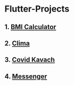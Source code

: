 # Flutter-Projects

## 1. [BMI Calculator](https://github.com/jitendrad182/Flutter-BMI-Calculator)
## 2. [Clima](https://github.com/jitendrad182/Flutter-Clima)
## 3. [Covid Kavach](https://github.com/jitendrad182/Flutter-Covid-Kavach)
## 4. [Messenger](https://github.com/jitendrad182/Flutter-Messenger)
